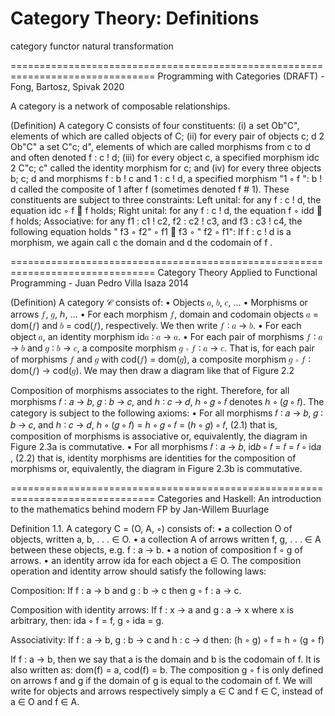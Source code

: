 # Category Theory: Definitions

category
functor
natural transformation

===============================================================================
Programming with Categories (DRAFT) - Fong, Bartosz, Spivak 2020

A category is a network of composable relationships.

(Definition)
A category C consists of four constituents:
(i) a set Ob"C", elements of which are called objects of C;
(ii) for every pair of objects c; d 2 Ob"C" a set C"c; d", elements of which are called
morphisms from c to d and often denoted f : c ! d;
(iii) for every object c, a specified morphism idc 2 C"c; c" called the identity morphism
for c; and
(iv) for every three objects b; c; d and morphisms f : b ! c and 1 : c ! d, a specified
morphism "1 ◦ f ": b ! d called the composite of 1 after f (sometimes denoted
f # 1).
These constituents are subject to three constraints:
Left unital: for any f : c ! d, the equation idc ◦ f  f holds;
Right unital: for any f : c ! d, the equation f ◦ idd  f holds;
Associative: for any f1 : c1 ! c2, f2 : c2 ! c3, and f3 : c3 ! c4, the following
equation holds
" f3 ◦ f2" ◦ f1  f3 ◦ " f2 ◦ f1":
If f : c ! d is a morphism, we again call c the domain and d the codomain of f .




===============================================================================
Category Theory Applied to Functional Programming - Juan Pedro Villa Isaza 2014

(Definition) A category 𝒞 consists of:
• Objects 𝑎, 𝑏, 𝑐, ...
• Morphisms or arrows 𝑓, 𝑔, ℎ, ...
• For each morphism 𝑓, domain and codomain objects 𝑎 = dom(𝑓) and
𝑏 = cod(𝑓), respectively. We then write 𝑓 ∶ 𝑎 → 𝑏.
• For each object 𝑎, an identity morphism id𝑎 ∶ 𝑎 → 𝑎.
• For each pair of morphisms 𝑓 ∶ 𝑎 → 𝑏 and 𝑔 ∶ 𝑏 → 𝑐, a composite
morphism 𝑔 ∘ 𝑓 ∶ 𝑎 → 𝑐. That is, for each pair of morphisms 𝑓 and
𝑔 with cod(𝑓) = dom(𝑔), a composite morphism 𝑔 ∘ 𝑓 ∶ dom(𝑓) →
cod(𝑔). We may then draw a diagram like that of Figure 2.2

Composition of morphisms associates to the right. Therefore, for all
morphisms 𝑓 ∶ 𝑎 → 𝑏, 𝑔 ∶ 𝑏 → 𝑐, and ℎ ∶ 𝑐 → 𝑑, ℎ ∘ 𝑔 ∘ 𝑓 denotes
ℎ ∘ (𝑔 ∘ 𝑓).
The category is subject to the following axioms:
• For all morphisms 𝑓 ∶ 𝑎 → 𝑏, 𝑔 ∶ 𝑏 → 𝑐, and ℎ ∶ 𝑐 → 𝑑,
ℎ ∘ (𝑔 ∘ 𝑓) = ℎ ∘ 𝑔 ∘ 𝑓 = (ℎ ∘ 𝑔) ∘ 𝑓, (2.1)
that is, composition of morphisms is associative or, equivalently, the
diagram in Figure 2.3a is commutative.
• For all morphisms 𝑓 ∶ 𝑎 → 𝑏,
id𝑏 ∘ 𝑓 = 𝑓 = 𝑓 ∘ id𝑎 , (2.2)
that is, identity morphisms are identities for the composition of morphisms or, equivalently, the diagram in Figure 2.3b is commutative.

===============================================================================
Categories and Haskell: An introduction to the mathematics behind modern FP
by Jan-Willem Buurlage

Definition 1.1. A category C = (O, A, ◦) consists of:
• a collection O of objects, written a, b, . . . ∈ O.
• a collection A of arrows written f, g, . . . ∈ A between these objects, e.g. f : a →
b.
• a notion of composition f ◦ g of arrows.
• an identity arrow ida for each object a ∈ O.
The composition operation and identity arrow should satisfy the following laws:

Composition: If f : a → b and g : b → c then g ◦ f : a → c.

Composition with identity arrows: If f : x → a and g : a → x where x is arbitrary,
then:
ida ◦ f = f, g ◦ ida = g.

Associativity: If f : a → b, g : b → c and h : c → d then:
(h ◦ g) ◦ f = h ◦ (g ◦ f)

If f : a → b, then we say that a is the domain and b is the codomain of f. It is also
written as:
dom(f) = a, cod(f) = b.
The composition g ◦ f is only defined on arrows f and g if the domain of g is equal
to the codomain of f.
We will write for objects and arrows respectively simply a ∈ C and f ∈ C, instead
of a ∈ O and f ∈ A.
